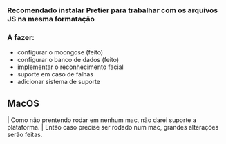 ### Recomendado instalar Pretier para trabalhar com os arquivos JS na mesma formatação 


### A fazer:
- configurar o moongose (feito)
- configurar o banco de dados (feito)
- implementar o reconhecimento facial
- suporte em caso de falhas
- adicionar sistema de suporte


## MacOS
| Como não prentendo rodar em nenhum mac, não darei suporte a plataforma.
| Então caso precise ser rodado num mac, grandes alterações serão feitas.
